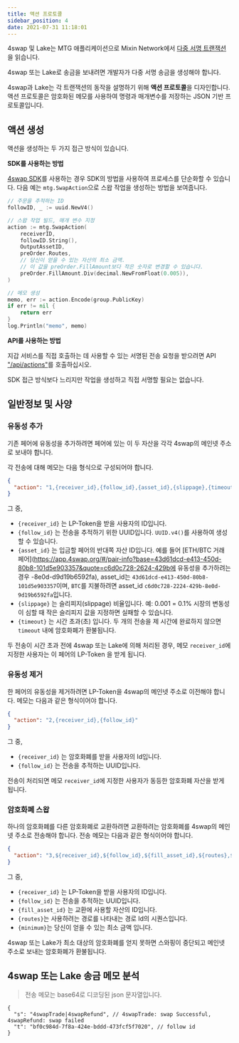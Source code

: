 ```yaml
---
title: 액션 프로토콜
sidebar_position: 4
date: 2021-07-31 11:18:01
---
```


4swap 및 Lake는 MTG 애플리케이션으로 Mixin Network에서 [다중 서명 트랜잭션](https://developers.mixin.one/document/wallet/api/multisigs/tutorial)을 읽습니다.

4swap 또는 Lake로 송금을 보내려면 개발자가 다중 서명 송금을 생성해야 합니다.

4swap과 Lake는 각 트랜잭션의 동작을 설명하기 위해 **액션 프로토콜**을 디자인합니다. 액션 프로토콜은 암호화된 메모를 사용하여 명령과 매개변수를 저장하는 JSON 기반 프로토콜입니다.

## 액션 생성

액션을 생성하는 두 가지 접근 방식이 있습니다.

**SDK를 사용하는 방법**

[4swap SDK](https://github.com/fox-one/4swap-sdk-go)를 사용하는 경우 SDK의 방법을 사용하여 프로세스를 단순화할 수 있습니다. 다음 예는 `mtg.SwapAction`으로 스왑 작업을 생성하는 방법을 보여줍니다.

```go
// 주문을 추적하는 ID
followID, _ := uuid.NewV4()

// 스왑 작업 빌드, 매개 변수 지정
action := mtg.SwapAction(
    receiverID,
    followID.String(),
    OutputAssetID,
    preOrder.Routes,
    // 당신이 얻을 수 있는 자산의 최소 금액.
    // 이 값을 preOrder.FillAmount보다 작은 숫자로 변경할 수 있습니다.
    preOrder.FillAmount.Div(decimal.NewFromFloat(0.005)),
)

// 메모 생성
memo, err := action.Encode(group.PublicKey)
if err != nil {
    return err
}
log.Println("memo", memo)
```

**API를 사용하는 방법**

지갑 서비스를 직접 호출하는 데 사용할 수 있는 서명된 전송 요청을 받으려면 API ["/api/actions"](./apis/actions)를 호출하십시오.

SDK 접근 방식보다 느리지만 작업을 생성하고 직접 서명할 필요는 없습니다.

## 일반정보 및 사양

### 유동성 추가

기존 페어에 유동성을 추가하려면 페어에 있는 이 두 자산을 각각 4swap의 메인넷 주소로 보내야 합니다.

각 전송에 대해 메모는 다음 형식으로 구성되어야 합니다.

```json
{
  "action": "1,{receiver_id},{follow_id},{asset_id},{slippage},{timeout}"
}
```

그 중,

- `{receiver_id}` 는 LP-Token을 받을 사용자의 ID입니다.
- `{follow_id}` 는 전송을 추적하기 위한 UUID입니다. `UUID.v4()`를 사용하여 생성할 수 있습니다.
- `{asset_id}` 는 입금할 페어의 반대쪽 자산 ID입니다. 예를 들어 [ETH/BTC 거래 페어](https://app.4swap.org/#/pair-info?base=43d61dcd-e413-450d-80b8-101d5e903357&quote=c6d0c728-2624-429b에 유동성을 추가하려는 경우 -8e0d-d9d19b6592fa), asset_id는 `43d61dcd-e413-450d-80b8-101d5e903357`이며, `BTC`를 지불하려면 asset_id `c6d0c728-2224-429b-8e0d-9d19b6592fa`입니다.
- `{slippage}` 는 슬리피지(slippage) 비율입니다. 예: 0.001 = 0.1% 시장의 변동성이 심할 때 작은 슬리피지 값을 지정하면 실패할 수 있습니다.
- `{timeout}` 는 시간 초과(초) 입니다. 두 개의 전송을 제 시간에 완료하지 않으면 `timeout` 내에 암호화폐가 환불됩니다.

두 전송이 시간 초과 전에 4swap 또는 Lake에 의해 처리된 경우, 메모 `receiver_id`에 지정한 사용자는 이 페어의 LP-Token 을 받게 됩니다.


### 유동성 제거

한 페어의 유동성을 제거하려면 LP-Token을 4swap의 메인넷 주소로 이전해야 합니다. 메모는 다음과 같은 형식이어야 합니다.

```json
{
  "action": "2,{receiver_id},{follow_id}"
}
```

그 중,

- `{receiver_id}` 는 암호화폐를 받을 사용자의 Id입니다.
- `{follow_id}` 는 전송을 추적하는 UUID입니다.

전송이 처리되면 메모 `receiver_id`에 지정한 사용자가 동등한 암호화폐 자산을 받게 됩니다.

### 암호화폐 스왑

하나의 암호화폐를 다른 암호화폐로 교환하려면 교환하려는 암호화폐를 4swap의 메인넷 주소로 전송해야 합니다. 전송 메모는 다음과 같은 형식이어야 합니다.

```json
{
  "action": "3,${receiver_id},${follow_id},${fill_asset_id},${routes},${minimum}"
}
```

그 중,

- `{receiver_id}` 는 LP-Token을 받을 사용자의 ID입니다.
- `{follow_id}` 는 전송을 추적하는 UUID입니다.
- `{fill_asset_id}` 는 교환에 사용할 자산의 ID입니다.
- `{routes}`는 사용하려는 경로를 나타내는 경로 Id의 시퀀스입니다.
- `{minimum}`는 당신이 얻을 수 있는 최소 금액 입니다.

4swap 또는 Lake가 최소 대상의 암호화폐를 얻지 못하면 스와핑이 중단되고 메인넷 주소로 보내는 암호화폐가 환불됩니다.

## 4swap 또는 Lake 송금 메모 분석

> 전송 메모는 base64로 디코딩된 json 문자열입니다.

```json5
{
  "s": "4swapTrade|4swapRefund", // 4swapTrade: swap Successful, 4swapRefund: swap failed
  "t": "bf0c984d-7f8a-424e-bddd-473fcf5f7020", // follow id
}
```
